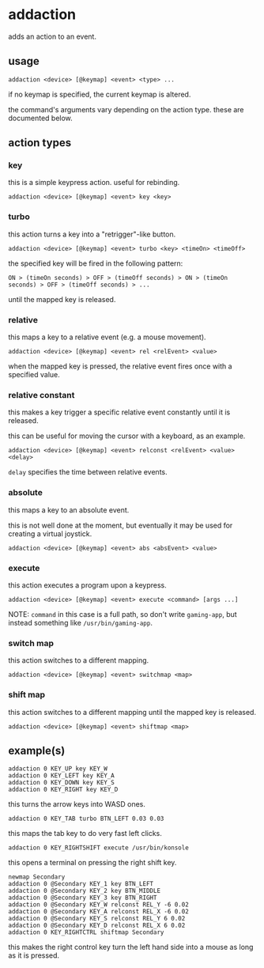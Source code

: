 # addaction

adds an action to an event.

## usage

```
addaction <device> [@keymap] <event> <type> ...
```

if no keymap is specified, the current keymap is altered.

the command's arguments vary depending on the action type.
these are documented below.

## action types

### key

this is a simple keypress action. useful for rebinding.

```
addaction <device> [@keymap] <event> key <key>
```

### turbo

this action turns a key into a "retrigger"-like button.

```
addaction <device> [@keymap] <event> turbo <key> <timeOn> <timeOff>
```

the specified key will be fired in the following pattern:

```
ON > (timeOn seconds) > OFF > (timeOff seconds) > ON > (timeOn seconds) > OFF > (timeOff seconds) > ...
```

until the mapped key is released.

### relative

this maps a key to a relative event (e.g. a mouse movement).

```
addaction <device> [@keymap] <event> rel <relEvent> <value>
```

when the mapped key is pressed, the relative event fires once with a specified value.

### relative constant

this makes a key trigger a specific relative event constantly until it is released.

this can be useful for moving the cursor with a keyboard, as an example.

```
addaction <device> [@keymap] <event> relconst <relEvent> <value> <delay>
```

`delay` specifies the time between relative events.

### absolute

this maps a key to an absolute event.

this is not well done at the moment, but eventually it may be used for creating a virtual joystick.

```
addaction <device> [@keymap] <event> abs <absEvent> <value>
```

### execute

this action executes a program upon a keypress.

```
addaction <device> [@keymap] <event> execute <command> [args ...]
```

NOTE: `command` in this case is a full path, so don't write `gaming-app`, but instead something like `/usr/bin/gaming-app`.

### switch map

this action switches to a different mapping.

```
addaction <device> [@keymap] <event> switchmap <map>
```

### shift map

this action switches to a different mapping until the mapped key is released.

```
addaction <device> [@keymap] <event> shiftmap <map>
```

## example(s)

```
addaction 0 KEY_UP key KEY_W
addaction 0 KEY_LEFT key KEY_A
addaction 0 KEY_DOWN key KEY_S
addaction 0 KEY_RIGHT key KEY_D
```

this turns the arrow keys into WASD ones.

```
addaction 0 KEY_TAB turbo BTN_LEFT 0.03 0.03
```

this maps the tab key to do very fast left clicks.

```
addaction 0 KEY_RIGHTSHIFT execute /usr/bin/konsole
```

this opens a terminal on pressing the right shift key.

```
newmap Secondary
addaction 0 @Secondary KEY_1 key BTN_LEFT
addaction 0 @Secondary KEY_2 key BTN_MIDDLE
addaction 0 @Secondary KEY_3 key BTN_RIGHT
addaction 0 @Secondary KEY_W relconst REL_Y -6 0.02
addaction 0 @Secondary KEY_A relconst REL_X -6 0.02
addaction 0 @Secondary KEY_S relconst REL_Y 6 0.02
addaction 0 @Secondary KEY_D relconst REL_X 6 0.02
addaction 0 KEY_RIGHTCTRL shiftmap Secondary
```

this makes the right control key turn the left hand side into a mouse as long as it is pressed.
